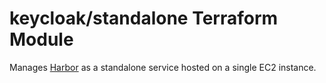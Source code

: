 # keycloak/standalone Terraform Module

Manages [Harbor]() as a standalone service hosted on a single EC2 instance.


